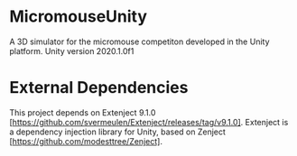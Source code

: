 # MicromouseUnity
A 3D simulator for the micromouse competiton developed in the Unity platform. Unity version 2020.1.0f1

# External Dependencies
This project depends on Extenject 9.1.0 [https://github.com/svermeulen/Extenject/releases/tag/v9.1.0]. Extenject is a dependency injection library for Unity, based on Zenject [https://github.com/modesttree/Zenject].

